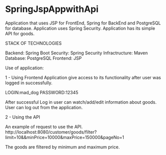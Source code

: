 # SpringJspAppwithApi

Application that uses JSP for FrontEnd, Spring for BackEnd and PostgreSQL for database.
Application uses Spring Security.
Application has its simple API for goods.

STACK OF TECHNOLOGIES

 Backend:        Spring Boot
 Security:       Spring Security
 Infractructure: Maven
 Database:       PostgreSQL
 Frontend:       JSP

Use of application:

1 - Using Frontend
Application give access to its functionality after user was logged in successfully.

LOGIN:mad_dog
PASSWORD:12345

After successful Log in user can watch/add/edit information about goods.
User can log out from the application.

2 - Using the API

An example of request to use the API. 
http://localhost:8080/customer/goods/filter?limit=10&&minPrice=10000&maxPrice=150000&pageNo=1

The goods are filtered by minimum and maximum price.


